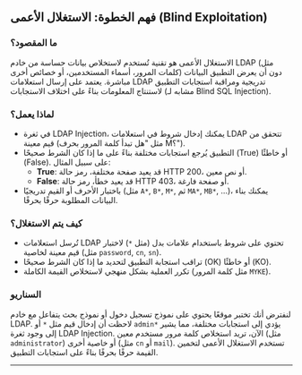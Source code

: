 ## فهم الخطوة: الاستغلال الأعمى (Blind Exploitation)
### ما المقصود؟
الاستغلال الأعمى هو تقنية تُستخدم لاستخلاص بيانات حساسة من خادم LDAP (مثل كلمات المرور، أسماء المستخدمين، أو خصائص أخرى) دون أن يعرض التطبيق البيانات مباشرة. يعتمد على إرسال استعلامات LDAP تدريجية ومراقبة استجابات التطبيق لاستنتاج المعلومات بناءً على اختلاف الاستجابات (مشابه لـ Blind SQL Injection).

### لماذا يعمل؟
- في ثغرة LDAP Injection، يمكنك إدخال شروط في استعلامات LDAP تتحقق من قيم معينة (مثل "هل تبدأ كلمة المرور بحرف M؟").
- التطبيق يُرجع استجابات مختلفة بناءً على ما إذا كان الشرط صحيحًا (True) أو خاطئًا (False). على سبيل المثال:
  - **True**: قد يعيد صفحة مختلفة، رمز حالة HTTP 200، أو نص معين.
  - **False**: قد يعيد خطأ، رمز حالة HTTP 403، أو صفحة فارغة.
- باختبار الأحرف أو القيم تدريجيًا (مثل `A*`, `B*`, `M*`, ثم `MA*`, `MB*`, ...)، يمكنك بناء البيانات المطلوبة حرفًا بحرفًا.

### كيف يتم الاستغلال؟
- تُرسل استعلامات LDAP تحتوي على شروط باستخدام علامات بدل (مثل `*`) لاختبار قيم معينة لخاصية (مثل `password`, `cn`, `sn`).
- تراقب استجابة التطبيق لتحديد ما إذا كان الشرط صحيحًا (OK) أو خاطئًا (KO).
- تكرر العملية بشكل منهجي لاستخلاص القيمة الكاملة (مثل كلمة المرور `MYKE`).

### السناريو
لنفترض أنك تختبر موقعًا يحتوي على نموذج تسجيل دخول أو نموذج بحث يتفاعل مع خادم LDAP. لاحظت أن إدخال قيم مثل `*` أو `admin*` يؤدي إلى استجابات مختلفة، مما يشير إلى وجود ثغرة LDAP Injection. الآن، تريد استخلاص كلمة مرور مستخدم معين (مثل `administrator`) أو خاصية أخرى (مثل `cn` أو `mail`). تستخدم الاستغلال الأعمى لتخمين القيمة حرفًا بحرفًا بناءً على استجابات التطبيق.

---
